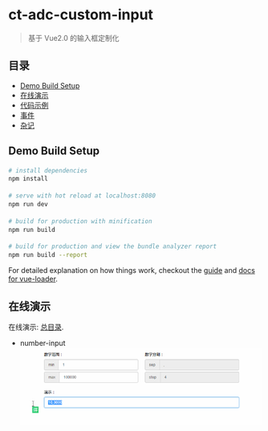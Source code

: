 # ct-adc-custom-input

> 基于 Vue2.0 的输入框定制化

## 目录

- [Demo Build Setup](#demo-build-setup)
- [在线演示](#在线演示)
- [代码示例](#代码示例)
- [事件](#事件)
- [杂记](#杂记)


## Demo Build Setup

``` bash
# install dependencies
npm install

# serve with hot reload at localhost:8080
npm run dev

# build for production with minification
npm run build

# build for production and view the bundle analyzer report
npm run build --report
```

For detailed explanation on how things work, checkout the [guide](http://vuejs-templates.github.io/webpack/) and [docs for vue-loader](http://vuejs.github.io/vue-loader).

## 在线演示

在线演示: [总目录](http://htmlpreview.github.io/?https://github.com/ct-adc/ct-adc-custom-input/blob/master/index.html).

- number-input ![demo.gif](src/img/number-input-demo.gif)
